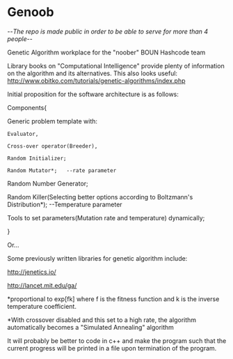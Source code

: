 # Genoob

--*The repo is made public in order to be able to serve for more than 4 people*--

Genetic Algorithm workplace for the "noober" BOUN Hashcode team

Library books on "Computational Intelligence" provide plenty of information on the algorithm and its alternatives. This also looks useful: http://www.obitko.com/tutorials/genetic-algorithms/index.php

Initial proposition for the software architecture is as follows:



Components{

  Generic problem template with:

    Evaluator,
    
    Cross-over operator(Breeder),
    
    Random Initializer;
      
    Random Mutator*;   --rate parameter
  
  Random Number Generator;
  
  Random Killer(Selecting better options according to Boltzmann's Distribution*);    --Temperature parameter
  
  <advanced>Tools to set parameters(Mutation rate and temperature) dynamically;
  
  }
  
  

  Or...
  
  Some previously written libraries for genetic algorithm include:
  
  http://jenetics.io/
  
  http://lancet.mit.edu/ga/

*proportional to exp[fk] where f is the fitness function and k is the inverse temperature coefficient. 

*With crossover disabled and this set to a high rate, the algorithm automatically becomes a "Simulated Annealing" algorithm

It will probably be better to code in c++ and make the program such that the current progress will be printed in a file upon termination of the program. 
